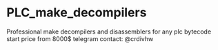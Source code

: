 # PLC_make_decompilers
Professional make decompilers and disassemblers for any plc bytecode
start price from 8000$ 
telegram contact: @crdivhw
